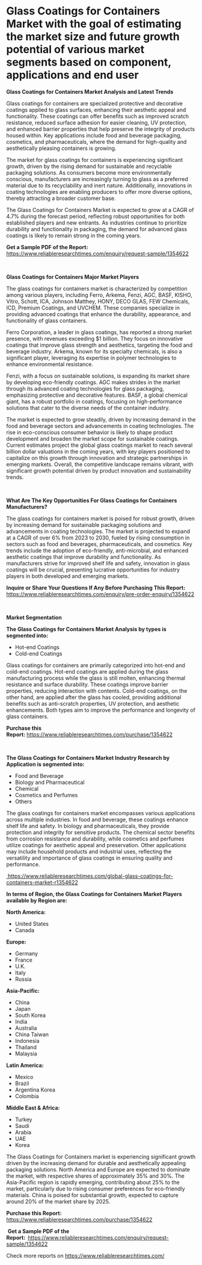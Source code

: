 <p><h1>Glass Coatings for Containers Market with the goal of estimating the market size and future growth potential of various market segments based on component, applications and end user</h1></p><p><strong>Glass Coatings for Containers Market Analysis and Latest Trends</strong></p>
<p><p>Glass coatings for containers are specialized protective and decorative coatings applied to glass surfaces, enhancing their aesthetic appeal and functionality. These coatings can offer benefits such as improved scratch resistance, reduced surface adhesion for easier cleaning, UV protection, and enhanced barrier properties that help preserve the integrity of products housed within. Key applications include food and beverage packaging, cosmetics, and pharmaceuticals, where the demand for high-quality and aesthetically pleasing containers is growing.</p><p>The market for glass coatings for containers is experiencing significant growth, driven by the rising demand for sustainable and recyclable packaging solutions. As consumers become more environmentally conscious, manufacturers are increasingly turning to glass as a preferred material due to its recyclability and inert nature. Additionally, innovations in coating technologies are enabling producers to offer more diverse options, thereby attracting a broader customer base.</p><p>The Glass Coatings for Containers Market is expected to grow at a CAGR of 4.7% during the forecast period, reflecting robust opportunities for both established players and new entrants. As industries continue to prioritize durability and functionality in packaging, the demand for advanced glass coatings is likely to remain strong in the coming years.</p></p>
<p><strong>Get a Sample PDF of the Report:&nbsp;</strong> <a href="https://www.reliableresearchtimes.com/enquiry/request-sample/1354622?utm_campaign=3576&utm_medium=2&utm_source=Github&utm_content=ia&utm_term=03042025&utm_id=glass-coatings-for-containers">https://www.reliableresearchtimes.com/enquiry/request-sample/1354622</a></p>
<p>&nbsp;</p>
<p><strong>Glass Coatings for Containers Major Market Players</strong></p>
<p><p>The glass coatings for containers market is characterized by competition among various players, including Ferro, Arkema, Fenzi, AGC, BASF, KISHO, Vitro, Schott, ICA, Johnson Matthey, HONY, DECO GLAS, FEW Chemicals, ICD, Premium Coatings, and UVCHEM. These companies specialize in providing advanced coatings that enhance the durability, appearance, and functionality of glass containers.</p><p>Ferro Corporation, a leader in glass coatings, has reported a strong market presence, with revenues exceeding $1 billion. They focus on innovative coatings that improve glass strength and aesthetics, targeting the food and beverage industry. Arkema, known for its specialty chemicals, is also a significant player, leveraging its expertise in polymer technologies to enhance environmental resistance.</p><p>Fenzi, with a focus on sustainable solutions, is expanding its market share by developing eco-friendly coatings. AGC makes strides in the market through its advanced coating technologies for glass packaging, emphasizing protective and decorative features. BASF, a global chemical giant, has a robust portfolio in coatings, focusing on high-performance solutions that cater to the diverse needs of the container industry.</p><p>The market is expected to grow steadily, driven by increasing demand in the food and beverage sectors and advancements in coating technologies. The rise in eco-conscious consumer behavior is likely to shape product development and broaden the market scope for sustainable coatings. Current estimates project the global glass coatings market to reach several billion dollar valuations in the coming years, with key players positioned to capitalize on this growth through innovation and strategic partnerships in emerging markets. Overall, the competitive landscape remains vibrant, with significant growth potential driven by product innovation and sustainability trends.</p></p>
<p>&nbsp;</p>
<p><strong>What Are The Key Opportunities For Glass Coatings for Containers Manufacturers?</strong></p>
<p><p>The glass coatings for containers market is poised for robust growth, driven by increasing demand for sustainable packaging solutions and advancements in coating technologies. The market is projected to expand at a CAGR of over 6% from 2023 to 2030, fueled by rising consumption in sectors such as food and beverages, pharmaceuticals, and cosmetics. Key trends include the adoption of eco-friendly, anti-microbial, and enhanced aesthetic coatings that improve durability and functionality. As manufacturers strive for improved shelf life and safety, innovation in glass coatings will be crucial, presenting lucrative opportunities for industry players in both developed and emerging markets.</p></p>
<p><strong>Inquire or Share Your Questions If Any Before Purchasing This Report:</strong> <a href="https://www.reliableresearchtimes.com/enquiry/pre-order-enquiry/1354622?utm_campaign=3576&utm_medium=2&utm_source=Github&utm_content=ia&utm_term=03042025&utm_id=glass-coatings-for-containers">https://www.reliableresearchtimes.com/enquiry/pre-order-enquiry/1354622</a></p>
<p>&nbsp;</p>
<p><strong>Market Segmentation</strong></p>
<p><strong>The Glass Coatings for Containers Market Analysis by types is segmented into:</strong></p>
<p><ul><li>Hot-end Coatings</li><li>Cold-end Coatings</li></ul></p>
<p><p>Glass coatings for containers are primarily categorized into hot-end and cold-end coatings. Hot-end coatings are applied during the glass manufacturing process while the glass is still molten, enhancing thermal resistance and surface durability. These coatings improve barrier properties, reducing interaction with contents. Cold-end coatings, on the other hand, are applied after the glass has cooled, providing additional benefits such as anti-scratch properties, UV protection, and aesthetic enhancements. Both types aim to improve the performance and longevity of glass containers.</p></p>
<p><strong>Purchase this Report:&nbsp;</strong><a href="https://www.reliableresearchtimes.com/purchase/1354622?utm_campaign=3576&utm_medium=2&utm_source=Github&utm_content=ia&utm_term=03042025&utm_id=glass-coatings-for-containers">https://www.reliableresearchtimes.com/purchase/1354622</a></p>
<p>&nbsp;</p>
<p><strong>The Glass Coatings for Containers Market Industry Research by Application is segmented into:</strong></p>
<p><ul><li>Food and Beverage</li><li>Biology and Pharmaceutical</li><li>Chemical</li><li>Cosmetics and Perfumes</li><li>Others</li></ul></p>
<p><p>The glass coatings for containers market encompasses various applications across multiple industries. In food and beverage, these coatings enhance shelf life and safety. In biology and pharmaceuticals, they provide protection and integrity for sensitive products. The chemical sector benefits from corrosion resistance and durability, while cosmetics and perfumes utilize coatings for aesthetic appeal and preservation. Other applications may include household products and industrial uses, reflecting the versatility and importance of glass coatings in ensuring quality and performance.</p></p>
<p><a href="https://www.reliableresearchtimes.com/global-glass-coatings-for-containers-market-r1354622?utm_campaign=3576&utm_medium=2&utm_source=Github&utm_content=ia&utm_term=03042025&utm_id=glass-coatings-for-containers">&nbsp;https://www.reliableresearchtimes.com/global-glass-coatings-for-containers-market-r1354622</a></p>
<p><strong>In terms of Region, the Glass Coatings for Containers Market Players available by Region are:</strong></p>
<p>
    <p> <strong> North America: </strong>
        <ul>
            <li>United States</li>
            <li>Canada</li>
        </ul>
        </p> 
    <p> <strong> Europe: </strong>
        <ul>
            <li>Germany</li>
            <li>France</li>
            <li>U.K.</li>
            <li>Italy</li>
            <li>Russia</li>
        </ul>
        </p> 
    <p> <strong> Asia-Pacific: </strong>
        <ul>
            <li>China</li>
            <li>Japan</li>
            <li>South Korea</li>
            <li>India</li>
            <li>Australia</li>
            <li>China Taiwan</li>
            <li>Indonesia</li>
            <li>Thailand</li>
            <li>Malaysia</li>
        </ul>
        </p> 
    <p> <strong> Latin America: </strong>
        <ul>
            <li>Mexico</li>
            <li>Brazil</li>
            <li>Argentina Korea</li>
            <li>Colombia</li>
        </ul>
        </p> 
    <p> <strong> Middle East & Africa: </strong>
        <ul>
            <li>Turkey</li>
            <li>Saudi</li>
            <li>Arabia</li>
            <li>UAE</li>
            <li>Korea</li>
        </ul>
    </p>
    </p>
<p><p>The Glass Coatings for Containers market is experiencing significant growth driven by the increasing demand for durable and aesthetically appealing packaging solutions. North America and Europe are expected to dominate the market, with respective shares of approximately 35% and 30%. The Asia-Pacific region is rapidly emerging, contributing about 25% to the market, particularly due to rising consumer preferences for eco-friendly materials. China is poised for substantial growth, expected to capture around 20% of the market share by 2025.</p></p>
<p><strong>Purchase this Report: </strong><a href="https://www.reliableresearchtimes.com/purchase/1354622?utm_campaign=3576&utm_medium=2&utm_source=Github&utm_content=ia&utm_term=03042025&utm_id=glass-coatings-for-containers">https://www.reliableresearchtimes.com/purchase/1354622</a></p>
<p>&nbsp;<strong>Get a Sample PDF of the Report:&nbsp;&nbsp;</strong><a href="https://www.reliableresearchtimes.com/enquiry/request-sample/1354622?utm_campaign=3576&utm_medium=2&utm_source=Github&utm_content=ia&utm_term=03042025&utm_id=glass-coatings-for-containers">https://www.reliableresearchtimes.com/enquiry/request-sample/1354622</a></p>
<p><strong></strong></p>
<p>Check more reports on <a href="https://www.reliableresearchtimes.com/?utm_campaign=3576&utm_medium=2&utm_source=Github&utm_content=ia&utm_term=03042025&utm_id=glass-coatings-for-containers">https://www.reliableresearchtimes.com/</a></p>
